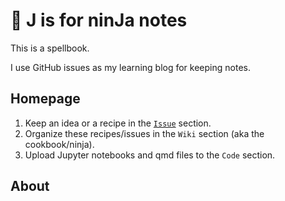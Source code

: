 # 🥷 J is for ninJa notes 
This is a spellbook.

I use GitHub issues as my learning blog for keeping notes.

## Homepage

1. Keep an idea or a recipe in the [`Issue`](https://github.com/tsai-jiewen/ninja/issues) section.
2. Organize these recipes/issues in the `Wiki` section (aka the cookbook/ninja).
3. Upload Jupyter notebooks and qmd files to the `Code` section.


## About

